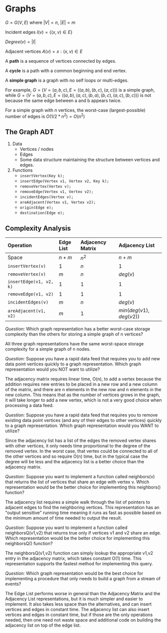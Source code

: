 # Graphs

$G = G(V, E)$ where $|V| = n$, $|E| = m$

Incident edges $I(v) = \{ (x, v) \in E \}$

$Degree(v) = |I|$

Adjacent vertices $A(v) = { x: (x, v) \in E }$

A **path** is a sequence of vertices connected by edges.

A **cycle** is a path with a common beginning and end vertex.

A **simple graph** is a graph with no self loops or multi-edges.

For example, $G = ( V = (a,b,c), E = ((a,b),(b,c),(a,c)) )$ is a simple graph, while $G = ( V = (a,b,c), E = ((a,b), (a,c), (b,a), (b,c), (a,c), (b,c)) )$ is not because the same edge between a and b appears twice.

For a simple graph with $n$ vertices, the worst-case (largest-possible) number of edges is $O(1/2 * n^2) = O(n^2)$

## The Graph ADT

1. Data
   - Vertices / nodes
   - Edges
   - Some data structure maintaining the structure between vertices and edges.
2. Functions
   - `insertVertex(Key k);`
   - `insertEdge(Vertex v1, Vertex v2, Key k);`
   - `removeVertex(Vertex v);`
   - `removeEdge(Vertex v1, Vertex v2);`
   - `incidentEdges(Vertex v);`
   - `areAdjacent(Vertex v1, Vertex v2);`
   - `origin(Edge e);`
   - `destination(Edge e);`

## Complexity Analysis

| Operation | Edge List | Adjacency Matrix | Adjacency List |
|:---|:---|:---|:---|
| Space | $n + m$ | $n^2$ | $n + m$ |
| `insertVertex(v)` | $1$ | $n$ | $1$ |
| `removeVertex(v)` | $m$ | $n$ | $deg(v)$ |
| `insertEdge(v1, v2, k)` | $1$ | $1$ | $1$ |
| `removeEdge(v1, v2)` | $1$ | $1$ | $1$ |
| `incidentEdges(v)` | $m$ | $n$ | $deg(v)$ |
| `areAdjacent(v1, v2)` | $m$ | $1$ | $min(deg(v1), deg(v2))$ |

*Question:* Which graph representation has a better worst-case storage complexity than the others for storing a simple graph of n vertices?

All three graph representations have the same worst-space storage complexity for a simple graph of n nodes.

*Question:* Suppose you have a rapid data feed that requires you to add new data point vertices quickly to a graph representation. Which graph representation would you NOT want to utilize?

The adjacency matrix requires linear time, O(n), to add a vertex because the addition requires new entries to be placed in a new row and a new column of the matrix, and there are n elements in the new row and n elements in the new column. This means that as the number of vertices grows in the graph, it will take longer to add a new vertex, which is not a very good choice when processing a data feed.

*Question:* Suppose you have a rapid data feed that requires you to remove existing data point vertices (and any of their edges to other vertices) quickly to a graph representation. Which graph representation would you WANT to utilize?

Since the adjacency list has a list of the edges the removed vertex shares with other vertices, it only needs time proportional to the degree of the removed vertex. In the worst case, that vertex could be connected to all of the other vertices and so require O(n) time, but in the typical case the degree will be less and the adjacency list is a better choice than the adjacency matrix.

*Question:* Suppose you want to implement a function called neighbors(v) that returns the list of vertices that share an edge with vertex v. Which representation would be the better choice for implementing this neighbors() function?

The adjacency list requires a simple walk through the list of pointers to adjacent edges to find the neighboring vertices. This representation has an "output sensitive" running time meaning it runs as fast as possible based on the minimum amount of time needed to output the result.

*Question:* Suppose you want to implement a function called neighborsQ(v1,v2) that returns true only if vertices v1 and v2 share an edge. Which representation would be the better choice for implementing this neighborsQ() function?

The neighborsQ(v1,v2) function can simply lookup the appropriate v1,v2 entry in the adjacency matrix, which takes constant O(1) time. This representation supports the fastest method for implementing this query.

*Question:* Which graph representation would be the best choice for implementing a procedure that only needs to build a graph from a stream of events?

The Edge List performs worse in general than the Adjacency Matrix and the Adjacency List representations, but it is much simpler and easier to implement. It also takes less space than the alternatives, and can insert vertices and edges in constant time. The adjacency list can also insert vertices and edges in constant time, but if those are the only operations needed, then one need not waste space and additional code on building the adjacency list on top of the edge list.
